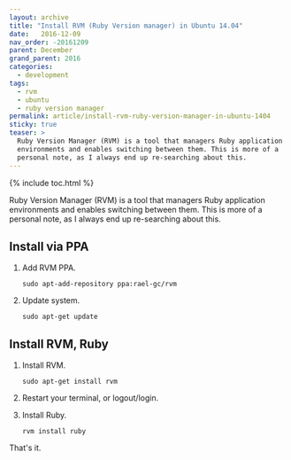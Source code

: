 ```yaml
---
layout: archive
title: "Install RVM (Ruby Version manager) in Ubuntu 14.04"
date:   2016-12-09
nav_order: -20161209
parent: December
grand_parent: 2016
categories:
  - development
tags:
  - rvm
  - ubuntu
  - ruby version manager
permalink: article/install-rvm-ruby-version-manager-in-ubuntu-1404
sticky: true
teaser: >
  Ruby Version Manager (RVM) is a tool that managers Ruby application
  environments and enables switching between them. This is more of a
  personal note, as I always end up re-searching about this.
---
```


{% include toc.html %}

Ruby Version Manager (RVM) is a tool that managers Ruby application
environments and enables switching between them. This is more of a
personal note, as I always end up re-searching about this.

## Install via PPA

1.  Add RVM PPA.

    ```
    sudo apt-add-repository ppa:rael-gc/rvm
    ```

2.  Update system.

    ```
    sudo apt-get update
    ```

## Install RVM, Ruby

1.  Install RVM.

    ```
    sudo apt-get install rvm
    ```

2.  Restart your terminal, or logout/login.

3.  Install Ruby.

    ```
    rvm install ruby
    ```

That's it.

